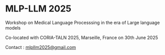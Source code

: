 # MLP-LLM 2025

Workshop on Medical Language Processsing in the era of Large language models

Co-located with CORIA-TALN 2025, Marseille, France on 30th June 2025

Contact : mlpllm2025@gmail.com
